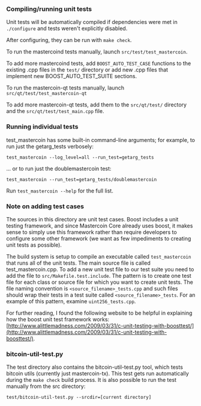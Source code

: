 ### Compiling/running unit tests

Unit tests will be automatically compiled if dependencies were met in `./configure`
and tests weren't explicitly disabled.

After configuring, they can be run with `make check`.

To run the mastercoind tests manually, launch `src/test/test_mastercoin`.

To add more mastercoind tests, add `BOOST_AUTO_TEST_CASE` functions to the existing
.cpp files in the `test/` directory or add new .cpp files that
implement new BOOST_AUTO_TEST_SUITE sections.

To run the mastercoin-qt tests manually, launch `src/qt/test/test_mastercoin-qt`

To add more mastercoin-qt tests, add them to the `src/qt/test/` directory and
the `src/qt/test/test_main.cpp` file.

### Running individual tests

test_mastercoin has some built-in command-line arguments; for
example, to run just the getarg_tests verbosely:

    test_mastercoin --log_level=all --run_test=getarg_tests

... or to run just the doublemastercoin test:

    test_mastercoin --run_test=getarg_tests/doublemastercoin

Run `test_mastercoin --help` for the full list.

### Note on adding test cases

The sources in this directory are unit test cases.  Boost includes a
unit testing framework, and since Mastercoin Core already uses boost, it makes
sense to simply use this framework rather than require developers to
configure some other framework (we want as few impediments to creating
unit tests as possible).

The build system is setup to compile an executable called `test_mastercoin`
that runs all of the unit tests.  The main source file is called
test_mastercoin.cpp. To add a new unit test file to our test suite you need 
to add the file to `src/Makefile.test.include`. The pattern is to create 
one test file for each class or source file for which you want to create 
unit tests.  The file naming convention is `<source_filename>_tests.cpp` 
and such files should wrap their tests in a test suite 
called `<source_filename>_tests`. For an example of this pattern, 
examine `uint256_tests.cpp`.

For further reading, I found the following website to be helpful in
explaining how the boost unit test framework works:
[http://www.alittlemadness.com/2009/03/31/c-unit-testing-with-boosttest/](http://www.alittlemadness.com/2009/03/31/c-unit-testing-with-boosttest/).

### bitcoin-util-test.py

The test directory also contains the bitcoin-util-test.py tool, which tests bitcoin utils (currently just mastercoin-tx). This test gets run automatically during the `make check` build process. It is also possible to run the test manually from the src directory:

```
test/bitcoin-util-test.py --srcdir=[current directory]

```